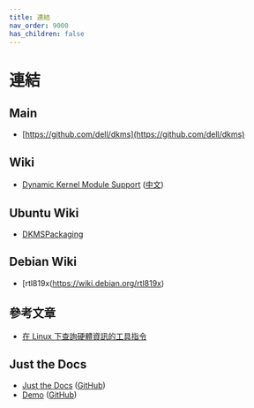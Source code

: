 ```yaml
---
title: 連結
nav_order: 9000
has_children: false
---
```


# 連結

## Main

* [https://github.com/dell/dkms](https://github.com/dell/dkms)


## Wiki

* [Dynamic Kernel Module Support](https://en.wikipedia.org/wiki/Dynamic_Kernel_Module_Support) ([中文](https://zh.wikipedia.org/zh-tw/動態核心模組支援))


## Ubuntu Wiki

* [DKMSPackaging](https://wiki.ubuntu.com/Kernel/Dev/DKMSPackagi)


## Debian Wiki

* [rtl819x(https://wiki.debian.org/rtl819x)


## 參考文章

* [在 Linux 下查詢硬體資訊的工具指令](https://blog.gtwang.org/linux/linux-hardware-information-command/)


## Just the Docs

* [Just the Docs](https://pmarsceill.github.io/just-the-docs/) ([GitHub](https://github.com/pmarsceill/just-the-docs))
* [Demo](https://pmarsceill.github.io/jtd-remote/) ([GitHub](https://github.com/pmarsceill/jtd-remote))
